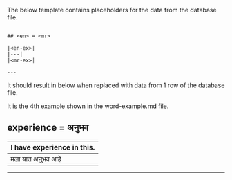 The below template contains placeholders for the data from the database file.

```

## <en> = <mr>

|<en-ex>|
|---|
|<mr-ex>|

---
```

It should result in below when replaced with data from 1 row of the database
file.

It is the 4th example shown in the word-example.md file.


## experience = अनुभव

|I have experience in this.|
|---|
|मला यात अनुभव आहे|

---
